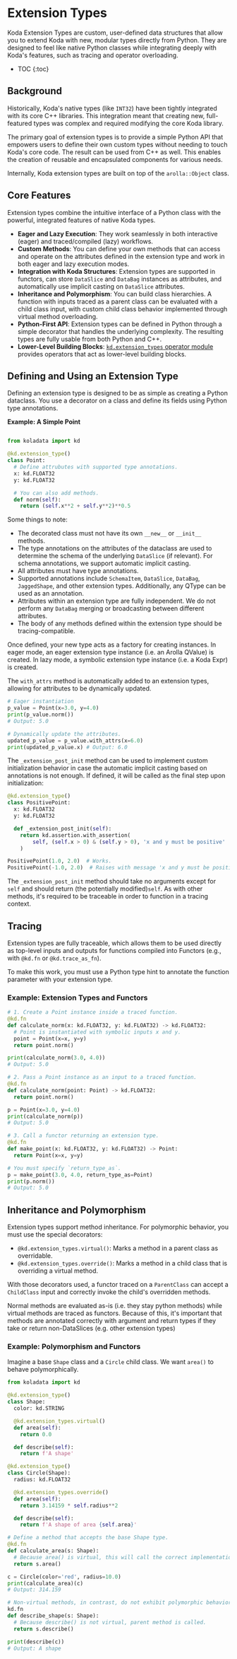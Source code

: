 <!-- go/g3mark-in-g3doc -->

# Extension Types

Koda Extension Types are custom, user-defined data structures that allow you to
extend Koda with new, modular types directly from Python. They are designed to
feel like native Python classes while integrating deeply with Koda's features,
such as tracing and operator overloading.

* TOC
{:toc}

## Background

Historically, Koda's native types (like `INT32`) have been tightly integrated
with its core C++ libraries. This integration meant that creating new,
full-featured types was complex and required modifying the core Koda library.

The primary goal of extension types is to provide a simple Python API that
empowers users to define their own custom types without needing to touch Koda's
core code. The result can be used from C++ as well. This enables the creation of
reusable and encapsulated components for various needs.

Internally, Koda extension types are built on top of the `arolla::Object` class.

## Core Features

Extension types combine the intuitive interface of a Python class with the
powerful, integrated features of native Koda types.

  * **Eager and Lazy Execution**: They work seamlessly in both interactive
    (eager) and traced/compiled (lazy) workflows.
  * **Custom Methods**: You can define your own methods that can access and
    operate on the attributes defined in the extension type and work in both
    eager and lazy execution modes.
  * **Integration with Koda Structures**: Extension types are supported in
    functors, can store `DataSlice` and `DataBag` instances as attributes, and
    automatically use implicit casting on `DataSlice` attributes.
  * **Inheritance and Polymorphism**: You can build class hierarchies. A
    function with inputs traced as a parent class can be evaluated with a child
    class input, with custom child class behavior implemented through virtual
    method overloading.
  * **Python-First API**: Extension types can be defined in Python through a
    simple decorator that handles the underlying complexity. The resulting types
    are fully usable from both Python and C++.
  * **Lower-Level Building Blocks**: [`kd.extension_types` operator
    module](/koladata/g3doc/api_reference.md#kd.extension_types)
    provides operators that act as lower-level building blocks.

## Defining and Using an Extension Type

Defining an extension type is designed to be as simple as creating a Python
dataclass. You use a decorator on a class and define its fields using Python
type annotations.

**Example: A Simple Point**

```python

from koladata import kd

@kd.extension_type()
class Point:
  # Define attrubutes with supported type annotations.
  x: kd.FLOAT32
  y: kd.FLOAT32

  # You can also add methods.
  def norm(self):
    return (self.x**2 + self.y**2)**0.5
```

Some things to note:

  * The decorated class must not have its own `__new__` or `__init__` methods.
  * The type annotations on the attributes of the dataclass are used to
    determine the schema of the underlying `DataSlice` (if relevant). For schema
    annotations, we support automatic implicit casting.
  * All attributes must have type annotations.
  * Supported annotations include `SchemaItem`, `DataSlice`, `DataBag`,
    `JaggedShape`, and other extension types. Additionally, any QType can be
    used as an annotation.
  * Attributes within an extension type are fully independent. We do not perform
    any `DataBag` merging or broadcasting between different attributes.
  * The body of any methods defined within the extension type should be
    tracing-compatible.

Once defined, your new type acts as a factory for creating instances. In eager
mode, an eager extension type instance (i.e. an Arolla QValue) is created. In
lazy mode, a symbolic extension type instance (i.e. a Koda Expr) is created.

The `with_attrs` method is automatically added to an extension types, allowing
for attributes to be dynamically updated.

```python
# Eager instantiation
p_value = Point(x=3.0, y=4.0)
print(p_value.norm())
# Output: 5.0

# Dynamically update the attributes.
updated_p_value = p_value.with_attrs(x=6.0)
print(updated_p_value.x) # Output: 6.0
```

The `_extension_post_init` method can be used to implement custom initialization
behavior in case the automatic implicit casting based on annotations is not
enough. If defined, it will be called as the final step upon initialization:

```python
@kd.extension_type()
class PositivePoint:
  x: kd.FLOAT32
  y: kd.FLOAT32

  def _extension_post_init(self):
    return kd.assertion.with_assertion(
        self, (self.x > 0) & (self.y > 0), 'x and y must be positive'
    )

PositivePoint(1.0, 2.0)  # Works.
PositivePoint(-1.0, 2.0)  # Raises with message 'x and y must be positive'.
```

The `_extension_post_init` method should take no arguments except for `self` and
should return (the potentially modified)`self`. As with other methods, it's
required to be traceable in order to function in a tracing context.

## Tracing

Extension types are fully traceable, which allows them to be used directly as
top\-level inputs and outputs for functions compiled into Functors (e.g., with
`@kd.fn` or `@kd.trace_as_fn`).

To make this work, you must use a Python type hint to annotate the function
parameter with your extension type.

### **Example: Extension Types and Functors**

```python
# 1. Create a Point instance inside a traced function.
@kd.fn
def calculate_norm(x: kd.FLOAT32, y: kd.FLOAT32) -> kd.FLOAT32:
  # Point is instantiated with symbolic inputs x and y.
  point = Point(x=x, y=y)
  return point.norm()

print(calculate_norm(3.0, 4.0))
# Output: 5.0

# 2. Pass a Point instance as an input to a traced function.
@kd.fn
def calculate_norm(point: Point) -> kd.FLOAT32:
  return point.norm()

p = Point(x=3.0, y=4.0)
print(calculate_norm(p))
# Output: 5.0

# 3. Call a functor returning an extension type.
@kd.fn
def make_point(x: kd.FLOAT32, y: kd.FLOAT32) -> Point:
  return Point(x=x, y=y)

# You must specify `return_type_as`.
p = make_point(3.0, 4.0, return_type_as=Point)
print(p.norm())
# Output: 5.0
```

## Inheritance and Polymorphism

Extension types support method inheritance. For polymorphic behavior, you must
use the special decorators:

  * `@kd.extension_types.virtual()`: Marks a method in a parent class as
    overridable.
  * `@kd.extension_types.override()`: Marks a method in a child class that is
    overriding a virtual method.

With those decorators used, a functor traced on a `ParentClass` can accept a
`ChildClass` input and correctly invoke the child's overridden methods.

Normal methods are evaluated as-is (i.e. they stay python methods) while virtual
methods are traced as functors. Because of this, it's important that methods are
annotated correctly with argument and return types if they take or return
non-DataSlices (e.g. other extension types)

### **Example: Polymorphism and Functors**

Imagine a base `Shape` class and a `Circle` child class. We want `area()` to
behave polymorphically.

```python
from koladata import kd

@kd.extension_type()
class Shape:
  color: kd.STRING

  @kd.extension_types.virtual()
  def area(self):
    return 0.0

  def describe(self):
    return f'A shape'

@kd.extension_type()
class Circle(Shape):
  radius: kd.FLOAT32

  @kd.extension_types.override()
  def area(self):
    return 3.14159 * self.radius**2

  def describe(self):
    return f'A shape of area {self.area}'

# Define a method that accepts the base Shape type.
@kd.fn
def calculate_area(s: Shape):
  # Because area() is virtual, this will call the correct implementation.
  return s.area()

c = Circle(color='red', radius=10.0)
print(calculate_area)(c)
# Output: 314.159

# Non-virtual methods, in contrast, do not exhibit polymorphic behavior.
kd.fn
def describe_shape(s: Shape):
  # Because describe() is not virtual, parent method is called.
  return s.describe()

print(describe(c))
# Output: A shape

```

